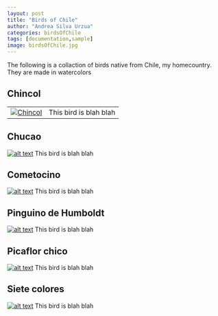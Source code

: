 ```yaml
---
layout: post
title: "Birds of Chile"
author: "Andrea Silva Urzua"
categories: birdsOfChile
tags: [documentation,sample]
image: birdsOfChile.jpg
---
```


The following is a collaction of birds native from Chile, my homecountry. They are made in watercolors

## Chincol
<table border="0">
 <tr>
    <td>
    <a href="https://andreasilvau.github.io/">
    <img border="0" alt="Chincol" src="https://andreasilvau.github.io/assets/img/birds_chincol.jpg">
    </a>
    </td>
    <td>This bird is blah blah</td>
 </tr>
</table>

## Chucao
[![alt text](https://andreasilvau.github.io/assets/img/birds_chucao.jpg "Chucao")](https://andreasilvau.github.io/)
This bird is blah blah

## Cometocino
[![alt text](https://andreasilvau.github.io/assets/img/birds_cometocino.jpg "Cometocino")](https://andreasilvau.github.io/)
This bird is blah blah

## Pinguino de Humboldt
[![alt text](https://andreasilvau.github.io/assets/img/birds_humboldt.jpg "Pinguino de Humboldt")](https://andreasilvau.github.io/)
This bird is blah blah

## Picaflor chico
[![alt text](https://andreasilvau.github.io/assets/img/birds_picaflorchico.jpg "Picaflor chico")](https://andreasilvau.github.io/)
This bird is blah blah

## Siete colores
[![alt text](https://andreasilvau.github.io/assets/img/birds_sietecolores.jpg "Siete colores")](https://andreasilvau.github.io/)
This bird is blah blah

